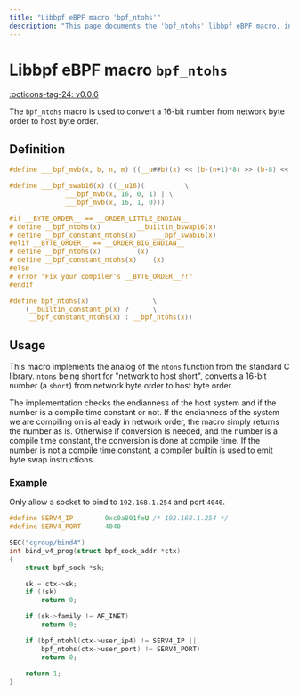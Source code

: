 ```yaml
---
title: "Libbpf eBPF macro 'bpf_ntohs'"
description: "This page documents the 'bpf_ntohs' libbpf eBPF macro, including its definition, usage, and examples."
---
```

# Libbpf eBPF macro `bpf_ntohs`

[:octicons-tag-24: v0.0.6](https://github.com/libbpf/libbpf/releases/tag/v0.0.6)

The `bpf_ntohs` macro is used to convert a 16-bit number from network byte order to host byte order.

## Definition

```c
#define ___bpf_mvb(x, b, n, m) ((__u##b)(x) << (b-(n+1)*8) >> (b-8) << (m*8))

#define ___bpf_swab16(x) ((__u16)(			\
			  ___bpf_mvb(x, 16, 0, 1) |	\
			  ___bpf_mvb(x, 16, 1, 0)))

#if __BYTE_ORDER__ == __ORDER_LITTLE_ENDIAN__
# define __bpf_ntohs(x)			__builtin_bswap16(x)
# define __bpf_constant_ntohs(x)	___bpf_swab16(x)
#elif __BYTE_ORDER__ == __ORDER_BIG_ENDIAN__
# define __bpf_ntohs(x)			(x)
# define __bpf_constant_ntohs(x)	(x)
#else
# error "Fix your compiler's __BYTE_ORDER__?!"
#endif

#define bpf_ntohs(x)				\
	(__builtin_constant_p(x) ?		\
	 __bpf_constant_ntohs(x) : __bpf_ntohs(x))
```

## Usage

This macro implements the analog of the `ntons` function from the standard C library. `ntons` being short for "network to host short", converts a 16-bit number (a `short`) from network byte order to host byte order.

The implementation checks the endianness of the host system and if the number is a compile time constant or not. If the endianness of the system we are compiling on is already in network order, the macro simply returns the number as is. Otherwise if conversion is needed, and the number is a compile time constant, the conversion is done at compile time. If the number is not a compile time constant, a compiler builtin is used to emit byte swap instructions.

### Example

Only allow a socket to bind to `192.168.1.254` and port `4040`.

```c hl_lines="17"
#define SERV4_IP		0xc0a801feU /* 192.168.1.254 */
#define SERV4_PORT		4040

SEC("cgroup/bind4")
int bind_v4_prog(struct bpf_sock_addr *ctx)
{
	struct bpf_sock *sk;

	sk = ctx->sk;
	if (!sk)
		return 0;

	if (sk->family != AF_INET)
		return 0;

	if (bpf_ntohl(ctx->user_ip4) != SERV4_IP ||
	    bpf_ntohs(ctx->user_port) != SERV4_PORT)
		return 0;
    
    return 1;
}
```
